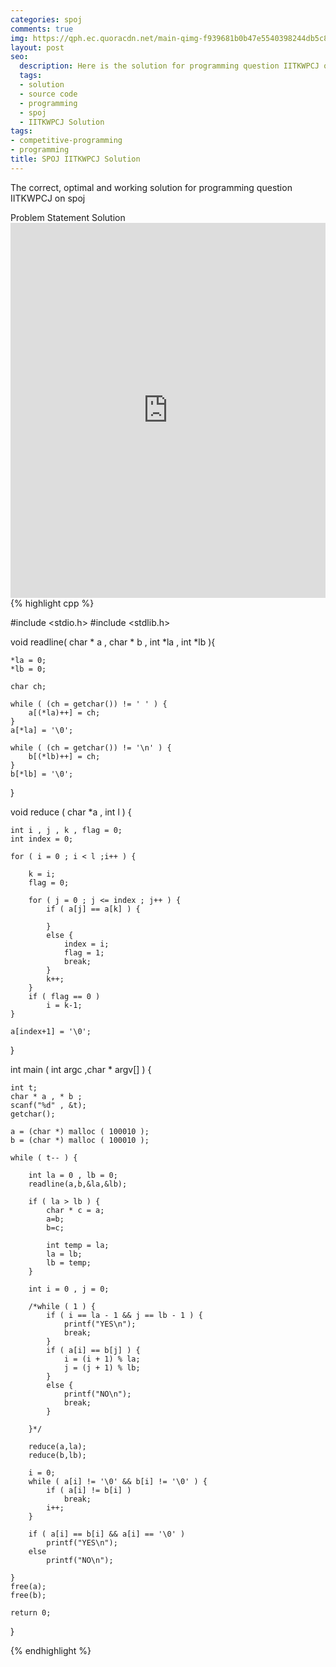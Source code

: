 ```yaml
---
categories: spoj
comments: true
img: https://qph.ec.quoracdn.net/main-qimg-f939681b0b47e5540398244db5c8966f?convert_to_webp=true
layout: post
seo:
  description: Here is the solution for programming question IITKWPCJ on spoj
  tags:
  - solution
  - source code
  - programming
  - spoj
  - IITKWPCJ Solution
tags:
- competitive-programming
- programming
title: SPOJ IITKWPCJ Solution
---
```

The correct, optimal and working solution for programming question IITKWPCJ on spoj

<div class="ui secondary pointing large menu">
  <a class="grey item" data-tab="problem-statement">
    Problem Statement
  </a>
  <a class="active item grey" data-tab="solution">
    Solution
  </a>
</div>
<div class="ui bottom attached tab" data-tab="problem-statement">
    <iframe src="http://www.spoj.com/problems/IITKWPCJ/" width="100%" height="600px" style="overflow: scroll; border: none;"></iframe>
</div>
<div class="ui bottom attached active tab" data-tab="solution">
{% highlight cpp %}

#include <stdio.h>
#include <stdlib.h>

void readline( char * a , char * b , int *la , int *lb ){
	
	*la = 0;
	*lb = 0;

	char ch;

	while ( (ch = getchar()) != ' ' ) {
		a[(*la)++] = ch;
	}
	a[*la] = '\0';

	while ( (ch = getchar()) != '\n' ) {
		b[(*lb)++] = ch;
	}
	b[*lb] = '\0';

}

void reduce ( char *a , int l ) {

	int i , j , k , flag = 0;
	int index = 0;

	for ( i = 0 ; i < l ;i++ ) {

		k = i;
		flag = 0;

		for ( j = 0 ; j <= index ; j++ ) {
			if ( a[j] == a[k] ) {

			}
			else {
				index = i;
				flag = 1;
				break;
			}
			k++;
		}
		if ( flag == 0 )
			i = k-1;
	}

	a[index+1] = '\0';
}

int main ( int argc ,char * argv[] ) {

	int t;
	char * a , * b ;
	scanf("%d" , &t);
	getchar();

	a = (char *) malloc ( 100010 );
	b = (char *) malloc ( 100010 );

	while ( t-- ) {

		int la = 0 , lb = 0;
		readline(a,b,&la,&lb);

		if ( la > lb ) {
			char * c = a;
			a=b;
			b=c;

			int temp = la;
			la = lb;
			lb = temp;
		}

		int i = 0 , j = 0;

		/*while ( 1 ) {
			if ( i == la - 1 && j == lb - 1 ) {
				printf("YES\n");
				break;
			}
			if ( a[i] == b[j] ) {
				i = (i + 1) % la;
				j = (j + 1) % lb;
			}
			else {
				printf("NO\n");
				break;
			}

		}*/

		reduce(a,la);
		reduce(b,lb);

		i = 0;
		while ( a[i] != '\0' && b[i] != '\0' ) {
			if ( a[i] != b[i] )
				break;
			i++;
		}

		if ( a[i] == b[i] && a[i] == '\0' )
			printf("YES\n");
		else
			printf("NO\n");

	}
	free(a);
	free(b);

	return 0;
}


{% endhighlight %}
</div>
